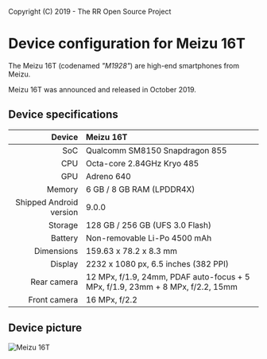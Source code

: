 Copyright (C) 2019 - The RR Open Source Project

Device configuration for Meizu 16T
==============

The Meizu 16T (codenamed _"M1928"_) are high-end smartphones from Meizu.

Meizu 16T was announced and released in October 2019.

## Device specifications

| Device       | Meizu 16T                              |
| -----------: | :------------------------------------- |
| SoC          | Qualcomm SM8150 Snapdragon 855         |
| CPU          | Octa-core 2.84GHz Kryo 485              |
| GPU          | Adreno 640                             |
| Memory       | 6 GB / 8 GB RAM (LPDDR4X) |
| Shipped Android version | 9.0.0                       |
| Storage      | 128 GB / 256 GB (UFS 3.0 Flash)        |
| Battery      | Non-removable Li-Po 4500 mAh           |
| Dimensions   | 159.63 x 78.2 x 8.3 mm                 |
| Display      | 2232 x 1080 px, 6.5 inches (382 PPI)  |
| Rear camera  | 12 MPx, f/1.9, 24mm, PDAF auto-focus + 5 MPx, f/1.9, 23mm + 8 MPx, f/2.2, 15mm |
| Front camera | 16 MPx, f/2.2                          |

## Device picture

![Meizu 16T](https://fms.res.meizu.com/dms/2019/10/22/cb94eb69-e4d7-450e-a876-4911fb8618d1.png "Meizu 16T")
